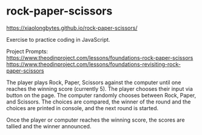 # rock-paper-scissors
https://xiaolongbytes.github.io/rock-paper-scissors/

Exercise to practice coding in JavaScript.

Project Prompts:   
https://www.theodinproject.com/lessons/foundations-rock-paper-scissors  
https://www.theodinproject.com/lessons/foundations-revisiting-rock-paper-scissors

The player plays Rock, Paper, Scissors against the computer until one reaches the winning score (currently 5).
The player chooses their input via button on the page.
The computer randomly chooses between Rock, Paper, and Scissors.
The choices are compared, the winner of the round and the choices are printed in console, and the next round is started.

Once the player or computer reaches the winning score, the scores are tallied and the winner announced.

